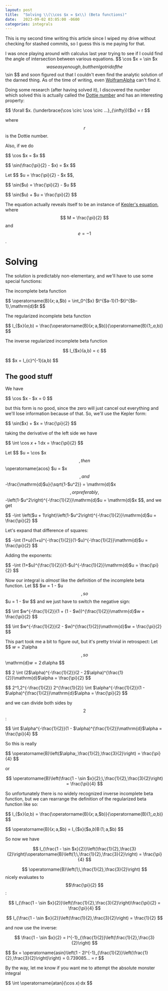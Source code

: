 ```yaml
---
layout: post
title:  "Solving \\(\\cos $x = $x\\) (Beta functions)"
date:   2023-09-02 03:05:00 -0600
categories: integrals
---
```


This is my second time writing this article since I wiped my drive without checking for stashed commits, so I guess this is me paying for that.

I was once playing around with calculus last year trying to see if I could find the angle of intersection between various equations. $$ \cos $x = \sin $x $$ was easy enough, but then I got rid of the $$ \sin $$ and soon figured out that I couldn't even find the analytic solution of the darned thing. As of the time of writing, even [WolframAlpha](https://www.wolframalpha.com/input?i=cos+x+%3D+x) can't find it.

Doing some research (after having solved it), I discovered the number which solved this is actually called the [Dottie number](https://en.wikipedia.org/wiki/Dottie_number) and has an interesting property:

$$ \forall $x. (\underbrace{\cos \circ \cos \circ ...}_{\infty})($x) = r $$

where $$ r $$ is the Dottie number. 

Also, if we do

$$ \cos $x = $x $$

$$ \sin(\frac{\pi}{2} - $x) = $x $$

Let $$ $u = \frac{\pi}{2} - $x $$,

$$ \sin($u) = \frac{\pi}{2} - $u $$

$$ \sin($u) + $u = \frac{\pi}{2} $$

The equation actually reveals itself to be an instance of [Kepler's equation](https://en.wikipedia.org/wiki/Kepler%27s_equation), where $$ M = \frac{\pi}{2} $$ and $$ e = -1 $$.

# Solving

The solution is predictably non-elementary, and we'll have to use some special functions:

The incomplete beta function

$$ \operatorname{B}($x;\,$a,$b) = \int_0^{$x} $t^{$a-1}(1-$t)^{$b-1}\,\mathrm{d}$t $$

The regularized incomplete beta function

$$ I_{$x}($a,$b) = \frac{\operatorname{B}($x;\,$a,$b)}{\operatorname{B}(1;\,$a,$b)} $$

The inverse regularized incomplete beta function

$$ I_{$x}(a,b) = c $$

$$ $x = I_{c}^{-1}(a,b) $$

## The good stuff

We have

$$ \cos $x - $x = 0 $$

but this form is no good, since the zero will just cancel out everything and we'll lose information because of that. So, we'll use the Kepler form:

$$ \sin($x) + $x = \frac{\pi}{2} $$

taking the derivative of the left side we have

$$ \int \cos $x + 1\,\mathrm{d}$x = \frac{\pi}{2} $$

Let $$ $u = \cos $x $$, then $$ \operatorname{acos} $u = $x $$, and $$ -\frac{\mathrm{d}$u}{\sqrt{1-$u^2}} = \mathrm{d}$x $$, or preferably, $$ -\left(1-$u^2\right)^{-\frac{1}{2}}\mathrm{d}$u = \mathrm{d}$x $$, and we get


$$ -\int \left($u + 1\right)\left(1-$u^2\right)^{-\frac{1}{2}}\mathrm{d}$u = \frac{\pi}{2} $$

Let's expand that difference of squares:

$$ -\int (1+$u)(1+$u)^{-\frac{1}{2}}(1-$u)^{-\frac{1}{2}}\mathrm{d}$u = \frac{\pi}{2} $$

Adding the exponents:

$$ -\int (1+$u)^{\frac{1}{2}}(1-$u)^{-\frac{1}{2}}\mathrm{d}$u = \frac{\pi}{2} $$

Now our integral is *almost* like the definition of the incomplete beta function. Let $$ $w = 1 - $u $$, so $$ $u = 1 - $w $$ and we just have to switch the negative sign:

$$ \int $w^{-\frac{1}{2}}(1 + (1 - $w))^{\frac{1}{2}}\mathrm{d}$w = \frac{\pi}{2} $$

$$ \int $w^{-\frac{1}{2}}(2 - $w)^{\frac{1}{2}}\mathrm{d}$w = \frac{\pi}{2} $$

This part took me a bit to figure out, but it's pretty trivial in retrospect: Let $$ $w = 2$\alpha $$, so $$ \mathrm{d}$w = 2\,\mathrm{d}$\alpha $$

$$ 2 \int (2$\alpha)^{-\frac{1}{2}}(2 - 2$\alpha)^{\frac{1}{2}}\mathrm{d}$\alpha = \frac{\pi}{2} $$

$$ 2^1\,2^{-\frac{1}{2}} 2^{\frac{1}{2}} \int $\alpha^{-\frac{1}{2}}(1 - $\alpha)^{\frac{1}{2}}\mathrm{d}$\alpha = \frac{\pi}{2} $$

and we can divide both sides by $$ 2 $$:

$$ \int $\alpha^{-\frac{1}{2}}(1 - $\alpha)^{\frac{1}{2}}\mathrm{d}$\alpha = \frac{\pi}{4} $$

So this is really

$$ \operatorname{B}\left($\alpha;\,\frac{1}{2},\frac{3}{2}\right) = \frac{\pi}{4} $$

or

$$ \operatorname{B}\left(\frac{1 - \sin $x}{2};\,\frac{1}{2},\frac{3}{2}\right) = \frac{\pi}{4} $$

So unfortunately there is no widely recognized inverse incomplete beta function, but we can rearrange the definition of the regularized beta function like so:

$$ I_{$x}($a,$b) = \frac{\operatorname{B}($x;\,$a,$b)}{\operatorname{B}(1;\,$a,$b)} $$

$$ \operatorname{B}($x;\,$a,$b) = I_{$x}($a,$b)\operatorname{B}(1;\,$a,$b) $$

So now we have

$$ I_{\frac{1 - \sin $x}{2}}\left(\frac{1}{2},\frac{3}{2}\right)\operatorname{B}\left(1;\,\frac{1}{2},\frac{3}{2}\right) = \frac{\pi}{4} $$

$$ \operatorname{B}\left(1;\,\frac{1}{2},\frac{3}{2}\right) $$ nicely evaluates to $$\frac{\pi}{2} $$:

$$ I_{\frac{1 - \sin $x}{2}}\left(\frac{1}{2},\frac{3}{2}\right)\frac{\pi}{2} = \frac{\pi}{4} $$

$$ I_{\frac{1 - \sin $x}{2}}\left(\frac{1}{2},\frac{3}{2}\right) = \frac{1}{2} $$


and now use the inverse:

$$ \frac{1 - \sin $x}{2} = I^{-1}_{\frac{1}{2}}\left(\frac{1}{2},\frac{3}{2}\right) $$

$$ $x = \operatorname{asin}\left(1 - 2I^{-1}_{\frac{1}{2}}\left(\frac{1}{2},\frac{3}{2}\right)\right) = 0.739085... = r $$

By the way, let me know if you want me to attempt the absolute monster integral 

$$ \int \operatorname{atan}(\cos $x)\,\mathrm{d}$x $$